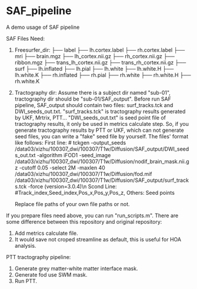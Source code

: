 # SAF_pipeline
A demo usage of SAF pipeline

SAF Files Need:
1. Freesurfer_dir:
   ├── label
    ├── lh.cortex.label
    ├── rh.cortex.label
├── mri
    ├── brain.mgz
    ├── lh_cortex.nii.gz
    ├── rh_cortex.nii.gz
    ├── ribbon.mgz
    ├── trans_lh_cortex.nii.gz
    ├── trans_rh_cortex.nii.gz
├── surf
    ├── lh.inflated
    ├── lh.pial
    ├── lh.white
    ├── lh.white.H
    ├── lh.white.K
    ├── rh.inflated
    ├── rh.pial
    ├── rh.white
    ├── rh.white.H
    ├── rh.white.K
2. Tractography dir:
   Assume there is a subject dir named "sub-01", tractography dir should be "sub-01/SAF_output". Before run SAF pipeline, SAF_output should contain two files: surf_tracks.tck and DWI_seeds_out.txt. "surf_tracks.tck" is tractography results generated by UKF, Mrtrix, PTT... "DWI_seeds_out.txt" is seed point file of tractography results, it only be used in metrics calculate step. So, if you generate tractography results by PTT or UKF, which can not generate seed files, you can write a "fake" seed file by yourself. The files'  format like follows:
   First line: # tckgen -output_seeds /data03/xizhu/100307_dwi/100307/T1w/Diffusion/SAF_output/DWI_seeds_out.txt -algorithm iFOD1 -seed_image /data03/xizhu/100307_dwi/100307/T1w/Diffusion/nodif_brain_mask.nii.gz -cutoff 0.05 -select 2M -maxlen 40 /data03/xizhu/100307_dwi/100307/T1w/Diffusion/fod.mif /data03/xizhu/100307_dwi/100307/T1w/Diffusion/SAF_output/surf_tracks.tck -force  (version=3.0.4)\n
   Scond Line: #Track_index,Seed_index,Pos_x,Pos_y,Pos_z,
   Others: Seed points

   Replace file paths of your own file paths or not.

If you prepare files need above, you can run "run_scripts.m". There are some difference between this repository and original repository:
1. Add metrics calculate file.
2. It would save not croped streamline as default, this is useful for HOA analysis.


PTT tractography pipeline:
1. Generate grey matter-white matter interface mask.
2. Generate fod use SWM mask.
3. Run PTT.
